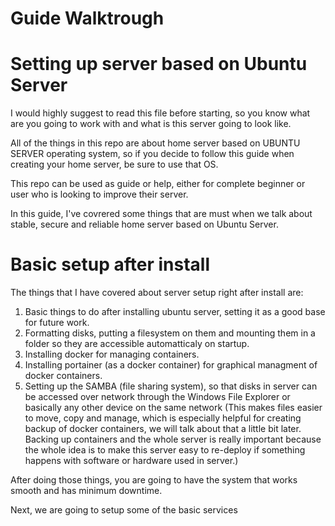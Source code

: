 # Guide Walktrough

# Setting up server based on Ubuntu Server

I would highly suggest to read this file before starting, so you know what are you going to work with and what is this server going to look like.

All of the things in this repo are about home server based on UBUNTU SERVER operating system, so if you decide to follow this guide when creating your home server, be sure to use that OS.

This repo can be used as guide or help, either for complete beginner or user who is looking to improve their server.



In this guide, I've covrered some things that are must when we talk about stable, secure and reliable home server based on Ubuntu Server.

# Basic setup after install

The things that I have covered about server setup right after install are:

  1. Basic things to do after installing ubuntu server, setting it as a good base for future work.
  2. Formatting disks, putting a filesystem on them and mounting them in a folder so they are accessible automatticaly on startup.
  3. Installing docker for managing containers.
  4. Installing portainer (as a docker container) for graphical managment of docker containers.
  5. Setting up the SAMBA (file sharing system), so that disks in server can be accessed over network through the Windows File Explorer or basically any other device on the same network
      (This makes files easier to move, copy and manage, which is especially helpful for creating backup of docker containers, we will talk about that a little bit later.
      Backing up containers and the whole server is really important because the whole idea is to make this server easy to re-deploy if something happens with software or hardware used in server.)

After doing those things, you are going to have the system that works smooth and has minimum downtime. 

Next, we are going to setup some of the basic services
